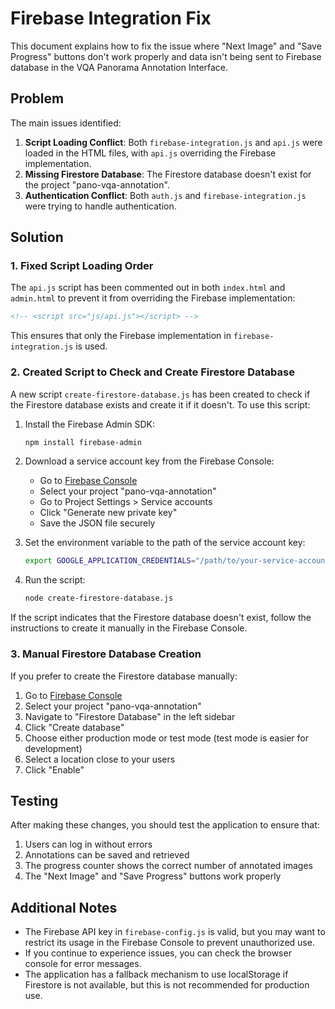 # Firebase Integration Fix

This document explains how to fix the issue where "Next Image" and "Save Progress" buttons don't work properly and data isn't being sent to Firebase database in the VQA Panorama Annotation Interface.

## Problem

The main issues identified:

1. **Script Loading Conflict**: Both `firebase-integration.js` and `api.js` were loaded in the HTML files, with `api.js` overriding the Firebase implementation.
2. **Missing Firestore Database**: The Firestore database doesn't exist for the project "pano-vqa-annotation".
3. **Authentication Conflict**: Both `auth.js` and `firebase-integration.js` were trying to handle authentication.

## Solution

### 1. Fixed Script Loading Order

The `api.js` script has been commented out in both `index.html` and `admin.html` to prevent it from overriding the Firebase implementation:

```html
<!-- <script src="js/api.js"></script> -->
```

This ensures that only the Firebase implementation in `firebase-integration.js` is used.

### 2. Created Script to Check and Create Firestore Database

A new script `create-firestore-database.js` has been created to check if the Firestore database exists and create it if it doesn't. To use this script:

1. Install the Firebase Admin SDK:
   ```bash
   npm install firebase-admin
   ```

2. Download a service account key from the Firebase Console:
   - Go to [Firebase Console](https://console.firebase.google.com/)
   - Select your project "pano-vqa-annotation"
   - Go to Project Settings > Service accounts
   - Click "Generate new private key"
   - Save the JSON file securely

3. Set the environment variable to the path of the service account key:
   ```bash
   export GOOGLE_APPLICATION_CREDENTIALS="/path/to/your-service-account-key.json"
   ```

4. Run the script:
   ```bash
   node create-firestore-database.js
   ```

If the script indicates that the Firestore database doesn't exist, follow the instructions to create it manually in the Firebase Console.

### 3. Manual Firestore Database Creation

If you prefer to create the Firestore database manually:

1. Go to [Firebase Console](https://console.firebase.google.com/)
2. Select your project "pano-vqa-annotation"
3. Navigate to "Firestore Database" in the left sidebar
4. Click "Create database"
5. Choose either production mode or test mode (test mode is easier for development)
6. Select a location close to your users
7. Click "Enable"

## Testing

After making these changes, you should test the application to ensure that:

1. Users can log in without errors
2. Annotations can be saved and retrieved
3. The progress counter shows the correct number of annotated images
4. The "Next Image" and "Save Progress" buttons work properly

## Additional Notes

- The Firebase API key in `firebase-config.js` is valid, but you may want to restrict its usage in the Firebase Console to prevent unauthorized use.
- If you continue to experience issues, you can check the browser console for error messages.
- The application has a fallback mechanism to use localStorage if Firestore is not available, but this is not recommended for production use.
